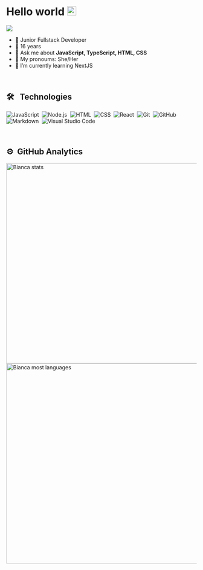 <h1 align="left"> Hello world <img src="https://raw.githubusercontent.com/gist/arunprakashpj/48aa20057048b46c6f9ba9d114a8b76f/raw/69a9d496f651091a509ea8d9913c4aef5c419afb/Hi.gif" width="24" height="24"/> </h1>
<p align="left"> <img src="https://komarev.com/ghpvc/?username=biancadcastro&color=yellow" /> </p>

- 🚀 Junior Fullstack Developer 
- 📆 16 years
- 💬 Ask me about **JavaScript, TypeScript, HTML, CSS**
- 👸 My pronoums: She/Her
- 📖 I’m currently learning NextJS

<br>

## 🛠 &nbsp; Technologies

![JavaScript](https://img.shields.io/badge/-JavaScript-05122A?style=flat&logo=javascript)&nbsp;
![Node.js](https://img.shields.io/badge/-Node.js-05122A?style=flat&logo=node.js)&nbsp;
![HTML](https://img.shields.io/badge/-HTML-05122A?style=flat&logo=HTML5)&nbsp;
![CSS](https://img.shields.io/badge/-CSS-05122A?style=flat&logo=CSS3&logoColor=1572B6)&nbsp;
![React](https://img.shields.io/badge/-React-05122A?style=flat&logo=react)&nbsp;
![Git](https://img.shields.io/badge/-Git-05122A?style=flat&logo=git)&nbsp;
![GitHub](https://img.shields.io/badge/-GitHub-05122A?style=flat&logo=github)&nbsp;
![Markdown](https://img.shields.io/badge/-Markdown-05122A?style=flat&logo=markdown)&nbsp;
![Visual Studio Code](https://img.shields.io/badge/-Visual%20Studio%20Code-05122A?style=flat&logo=visual-studio-code&logoColor=007ACC)

<br>

## ⚙️ &nbsp;GitHub Analytics

<p align="left">
<img width="530em" src="https://github-readme-stats.vercel.app/api?username=biancadcastro&show_icons=true&theme=vision-friendly-dark" alt="Bianca stats"/>
<img width="530em" src="https://github-readme-stats.vercel.app/api/top-langs/?username=biancadcastro&layout=compact&theme=vision-friendly-dark" alt="Bianca most languages"/>
</p>
